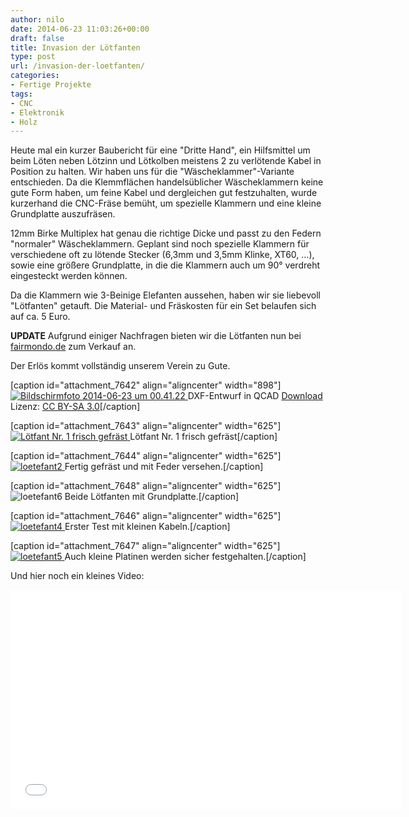 ```yaml
---
author: nilo
date: 2014-06-23 11:03:26+00:00
draft: false
title: Invasion der Lötfanten
type: post
url: /invasion-der-loetfanten/
categories:
- Fertige Projekte
tags:
- CNC
- Elektronik
- Holz
---
```


Heute mal ein kurzer Baubericht für eine "Dritte Hand", ein Hilfsmittel um beim Löten neben Lötzinn und Lötkolben meistens 2 zu verlötende Kabel in Position zu halten. Wir haben uns für die "Wäscheklammer"-Variante entschieden. Da die Klemmflächen handelsüblicher Wäscheklammern keine gute Form haben, um feine Kabel und dergleichen gut festzuhalten, wurde kurzerhand die CNC-Fräse bemüht, um spezielle Klammern und eine kleine Grundplatte auszufräsen.<!-- more -->

12mm Birke Multiplex hat genau die richtige Dicke und passt zu den Federn "normaler" Wäscheklammern. Geplant sind noch spezielle Klammern für verschiedene oft zu lötende Stecker (6,3mm und 3,5mm Klinke, XT60, …), sowie eine größere Grundplatte, in die die Klammern auch um 90° verdreht eingesteckt werden können.

Da die Klammern wie 3-Beinige Elefanten aussehen, haben wir sie liebevoll "Lötfanten" getauft. Die Material- und Fräskosten für ein Set belaufen sich auf ca. 5 Euro.

**UPDATE** Aufgrund einiger Nachfragen bieten wir die Lötfanten nun bei [fairmondo.de](https://www.fairmondo.de/articles/lotfanten-set) zum Verkauf an.

Der Erlös kommt vollständig unserem Verein zu Gute.

[caption id="attachment_7642" align="aligncenter" width="898"][![Bildschirmfoto 2014-06-23 um 00.41.22](/wp-content/uploads/2014/06/Bildschirmfoto-2014-06-23-um-00.41.22.png)
](/wp-content/uploads/2014/06/Bildschirmfoto-2014-06-23-um-00.41.22.png) DXF-Entwurf in QCAD [Download](/wp-content/uploads/2014/06/klammerv1.dxf) Lizenz: [CC BY-SA 3.0](http://creativecommons.org/licenses/by-sa/3.0/)[/caption]

[caption id="attachment_7643" align="aligncenter" width="625"][![Lötfant Nr. 1 frisch gefräst](/wp-content/uploads/2014/06/loetefant1-1024x768.jpg)
](/wp-content/uploads/2014/06/loetefant1.jpg) Lötfant Nr. 1 frisch gefräst[/caption]

[caption id="attachment_7644" align="aligncenter" width="625"][![loetefant2](/wp-content/uploads/2014/06/loetefant2-1024x768.jpg)
](/wp-content/uploads/2014/06/loetefant2.jpg) Fertig gefräst und mit Feder versehen.[/caption]

[caption id="attachment_7648" align="aligncenter" width="625"]![loetefant6](/wp-content/uploads/2014/06/loetefant6-1024x768.jpg)
Beide Lötfanten mit Grundplatte.[/caption]

[caption id="attachment_7646" align="aligncenter" width="625"][![loetefant4](/wp-content/uploads/2014/06/loetefant4-1024x768.jpg)
](/wp-content/uploads/2014/06/loetefant4.jpg) Erster Test mit kleinen Kabeln.[/caption]

[caption id="attachment_7647" align="aligncenter" width="625"][![loetefant5](/wp-content/uploads/2014/06/loetefant5-1024x768.jpg)
](/wp-content/uploads/2014/06/loetefant5.jpg) Auch kleine Platinen werden sicher festgehalten.[/caption]

Und hier noch ein kleines Video:

<iframe src="//player.vimeo.com/video/99143669" allowfullscreen="allowfullscreen" height="351" frameborder="0" width="625"></iframe>
